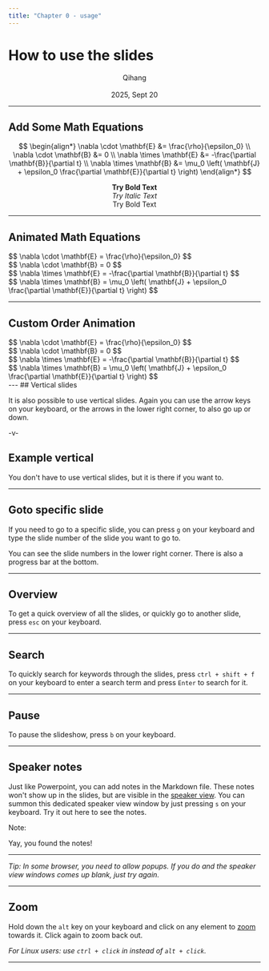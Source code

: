 ```yaml
---
title: "Chapter 0 - usage"
---
```


# How to use the slides

<div style="text-align: center;">Qihang</div>
<br>
<div style="text-align: center;">2025, Sept 20</div>

---

## Add Some Math Equations

$$
\begin{align*}
  \nabla \cdot \mathbf{E} &= \frac{\rho}{\epsilon_0} \\
  \nabla \cdot \mathbf{B} &= 0 \\
  \nabla \times \mathbf{E} &= -\frac{\partial \mathbf{B}}{\partial t} \\
  \nabla \times \mathbf{B} &= \mu_0 \left( \mathbf{J} + \epsilon_0 \frac{\partial \mathbf{E}}{\partial t} \right)
\end{align*}
$$
<div style="text-align: center;"><strong>Try Bold Text</strong></div>
<div style="text-align: center;"><em>Try Italic Text</em></div>
<div style="text-align: center;">Try Bold Text</div>

---

## Animated Math Equations

<!-- 逐行显示麦克斯韦方程组 -->
<div class="fragment">
$$
\nabla \cdot \mathbf{E} = \frac{\rho}{\epsilon_0}
$$
</div>

<div class="fragment">
$$
\nabla \cdot \mathbf{B} = 0
$$
</div>

<div class="fragment">
$$
\nabla \times \mathbf{E} = -\frac{\partial \mathbf{B}}{\partial t}
$$
</div>

<div class="fragment">
$$
\nabla \times \mathbf{B} = \mu_0 \left( \mathbf{J} + \epsilon_0 \frac{\partial \mathbf{E}}{\partial t} \right)
$$
</div>

---

## Custom Order Animation

<!-- 可以自定义显示顺序 -->
<div class="fragment" data-fragment-index="1">
$$
\nabla \cdot \mathbf{E} = \frac{\rho}{\epsilon_0}
$$
</div>

<div class="fragment" data-fragment-index="3">
$$
\nabla \cdot \mathbf{B} = 0
$$
</div>

<div class="fragment" data-fragment-index="2">
$$
\nabla \times \mathbf{E} = -\frac{\partial \mathbf{B}}{\partial t}
$$
</div>

<div class="fragment" data-fragment-index="4">
$$
\nabla \times \mathbf{B} = \mu_0 \left( \mathbf{J} + \epsilon_0 \frac{\partial \mathbf{E}}{\partial t} \right)
$$
</div>
---
## Vertical slides

It is also possible to use vertical slides. Again you can use the arrow keys on your keyboard, or the arrows in the lower right corner, to also go up or down.

-v-

## Example vertical

You don't have to use vertical slides, but it is there if you want to.

---

## Goto specific slide

If you need to go to a specific slide, you can press `g` on your keyboard and type the slide number of the slide you want to go to.

You can see the slide numbers in the lower right corner. There is also a progress bar at the bottom.

---

## Overview

To get a quick overview of all the slides, or quickly go to another slide, press `esc` on your keyboard.

---

## Search

To quickly search for keywords through the slides, press `ctrl + shift + f` on your keyboard to enter a search term and press `Enter` to search for it.

---

## Pause

To pause the slideshow, press `b` on your keyboard.

---

## Speaker notes

Just like Powerpoint, you can add notes in the Markdown file. These notes won't show up in the slides, but are visible in the [speaker view](https://revealjs.com/speaker-view/). You can summon this dedicated speaker view window by just pressing `s` on your keyboard. Try it out here to see the notes.

Note:

Yay, you found the notes!

---

_Tip: In some browser, you need to allow popups. If you do and the speaker view windows comes up blank, just try again._

---

## Zoom

Hold down the `alt` key on your keyboard and click on any element to [zoom](https://github.com/fat/zoom.js/) towards it. Click again to zoom back out.

_For Linux users: use `ctrl + click` in instead of `alt + click`._

---
